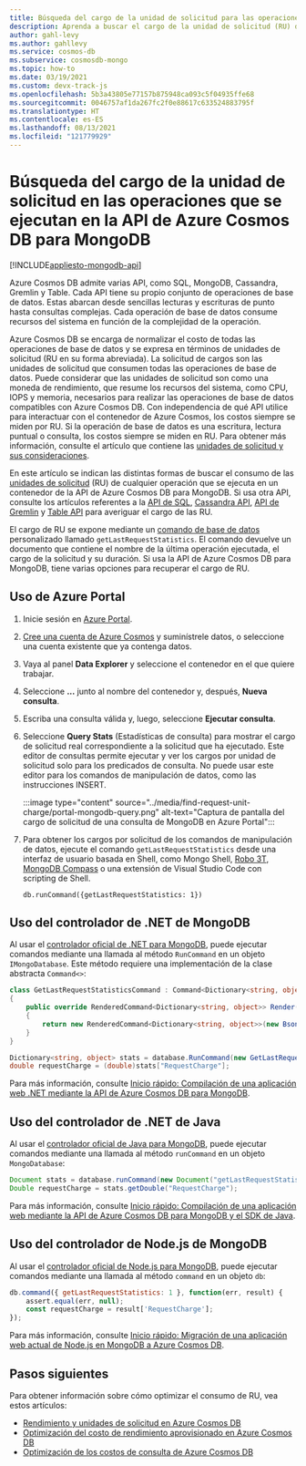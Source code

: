 ```yaml
---
title: Búsqueda del cargo de la unidad de solicitud para las operaciones de MongoDB para la API de Azure Cosmos DB
description: Aprenda a buscar el cargo de la unidad de solicitud (RU) de las consultas de MongoDB que se ejecutan en un contenedor de Azure Cosmos. Puede usar los controladores de Azure Portal, MongoDB .NET, Java y Node.js.
author: gahl-levy
ms.author: gahllevy
ms.service: cosmos-db
ms.subservice: cosmosdb-mongo
ms.topic: how-to
ms.date: 03/19/2021
ms.custom: devx-track-js
ms.openlocfilehash: 5b3a43805e77157b875948ca093c5f04935ffe68
ms.sourcegitcommit: 0046757af1da267fc2f0e88617c633524883795f
ms.translationtype: HT
ms.contentlocale: es-ES
ms.lasthandoff: 08/13/2021
ms.locfileid: "121779929"
---
```

# <a name="find-the-request-unit-charge-for-operations-executed-in-azure-cosmos-db-api-for-mongodb"></a>Búsqueda del cargo de la unidad de solicitud en las operaciones que se ejecutan en la API de Azure Cosmos DB para MongoDB
[!INCLUDE[appliesto-mongodb-api](../includes/appliesto-mongodb-api.md)]

Azure Cosmos DB admite varias API, como SQL, MongoDB, Cassandra, Gremlin y Table. Cada API tiene su propio conjunto de operaciones de base de datos. Estas abarcan desde sencillas lecturas y escrituras de punto hasta consultas complejas. Cada operación de base de datos consume recursos del sistema en función de la complejidad de la operación.

Azure Cosmos DB se encarga de normalizar el costo de todas las operaciones de base de datos y se expresa en términos de unidades de solicitud (RU en su forma abreviada). La solicitud de cargos son las unidades de solicitud que consumen todas las operaciones de base de datos. Puede considerar que las unidades de solicitud son como una moneda de rendimiento, que resume los recursos del sistema, como CPU, IOPS y memoria, necesarios para realizar las operaciones de base de datos compatibles con Azure Cosmos DB. Con independencia de qué API utilice para interactuar con el contenedor de Azure Cosmos, los costos siempre se miden por RU. Si la operación de base de datos es una escritura, lectura puntual o consulta, los costos siempre se miden en RU. Para obtener más información, consulte el artículo que contiene las [unidades de solicitud y sus consideraciones](../request-units.md).

En este artículo se indican las distintas formas de buscar el consumo de las [unidades de solicitud](../request-units.md) (RU) de cualquier operación que se ejecuta en un contenedor de la API de Azure Cosmos DB para MongoDB. Si usa otra API, consulte los artículos referentes a la [API de SQL](../find-request-unit-charge.md), [Cassandra API](../cassandra/find-request-unit-charge-cassandra.md), [API de Gremlin](../find-request-unit-charge-gremlin.md) y [Table API](../table/find-request-unit-charge.md) para averiguar el cargo de las RU.

El cargo de RU se expone mediante un [comando de base de datos](https://docs.mongodb.com/manual/reference/command/) personalizado llamado `getLastRequestStatistics`. El comando devuelve un documento que contiene el nombre de la última operación ejecutada, el cargo de la solicitud y su duración. Si usa la API de Azure Cosmos DB para MongoDB, tiene varias opciones para recuperar el cargo de RU.

## <a name="use-the-azure-portal"></a>Uso de Azure Portal

1. Inicie sesión en [Azure Portal](https://portal.azure.com/).

1. [Cree una cuenta de Azure Cosmos](create-mongodb-dotnet.md#create-a-database-account) y suminístrele datos, o seleccione una cuenta existente que ya contenga datos.

1. Vaya al panel **Data Explorer** y seleccione el contenedor en el que quiere trabajar.

1. Seleccione **...** junto al nombre del contenedor y, después, **Nueva consulta**.

1. Escriba una consulta válida y, luego, seleccione **Ejecutar consulta**.

1. Seleccione **Query Stats** (Estadísticas de consulta) para mostrar el cargo de solicitud real correspondiente a la solicitud que ha ejecutado. Este editor de consultas permite ejecutar y ver los cargos por unidad de solicitud solo para los predicados de consulta. No puede usar este editor para los comandos de manipulación de datos, como las instrucciones INSERT.

   :::image type="content" source="../media/find-request-unit-charge/portal-mongodb-query.png" alt-text="Captura de pantalla del cargo de solicitud de una consulta de MongoDB en Azure Portal":::

1. Para obtener los cargos por solicitud de los comandos de manipulación de datos, ejecute el comando `getLastRequestStatistics` desde una interfaz de usuario basada en Shell, como Mongo Shell, [Robo 3T](connect-using-robomongo.md), [MongoDB Compass](connect-using-compass.md) o una extensión de Visual Studio Code con scripting de Shell.

   `db.runCommand({getLastRequestStatistics: 1})`

## <a name="use-the-mongodb-net-driver"></a>Uso del controlador de .NET de MongoDB

Al usar el [controlador oficial de .NET para MongoDB](https://docs.mongodb.com/ecosystem/drivers/csharp/), puede ejecutar comandos mediante una llamada al método `RunCommand` en un objeto `IMongoDatabase`. Este método requiere una implementación de la clase abstracta `Command<>`:

```csharp
class GetLastRequestStatisticsCommand : Command<Dictionary<string, object>>
{
    public override RenderedCommand<Dictionary<string, object>> Render(IBsonSerializerRegistry serializerRegistry)
    {
        return new RenderedCommand<Dictionary<string, object>>(new BsonDocument("getLastRequestStatistics", 1), serializerRegistry.GetSerializer<Dictionary<string, object>>());
    }
}

Dictionary<string, object> stats = database.RunCommand(new GetLastRequestStatisticsCommand());
double requestCharge = (double)stats["RequestCharge"];
```

Para más información, consulte [Inicio rápido: Compilación de una aplicación web .NET mediante la API de Azure Cosmos DB para MongoDB](create-mongodb-dotnet.md).

## <a name="use-the-mongodb-java-driver"></a>Uso del controlador de .NET de Java


Al usar el [controlador oficial de Java para MongoDB](https://mongodb.github.io/mongo-java-driver/), puede ejecutar comandos mediante una llamada al método `runCommand` en un objeto `MongoDatabase`:

```java
Document stats = database.runCommand(new Document("getLastRequestStatistics", 1));
Double requestCharge = stats.getDouble("RequestCharge");
```

Para más información, consulte [Inicio rápido: Compilación de una aplicación web mediante la API de Azure Cosmos DB para MongoDB y el SDK de Java](create-mongodb-java.md).

## <a name="use-the-mongodb-nodejs-driver"></a>Uso del controlador de Node.js de MongoDB

Al usar el [controlador oficial de Node.js para MongoDB](https://mongodb.github.io/node-mongodb-native/), puede ejecutar comandos mediante una llamada al método `command` en un objeto `db`:

```javascript
db.command({ getLastRequestStatistics: 1 }, function(err, result) {
    assert.equal(err, null);
    const requestCharge = result['RequestCharge'];
});
```

Para más información, consulte [Inicio rápido: Migración de una aplicación web actual de Node.js en MongoDB a Azure Cosmos DB](create-mongodb-nodejs.md).

## <a name="next-steps"></a>Pasos siguientes

Para obtener información sobre cómo optimizar el consumo de RU, vea estos artículos:

* [Rendimiento y unidades de solicitud en Azure Cosmos DB](../request-units.md)
* [Optimización del costo de rendimiento aprovisionado en Azure Cosmos DB](../optimize-cost-throughput.md)
* [Optimización de los costos de consulta de Azure Cosmos DB](../optimize-cost-reads-writes.md)
